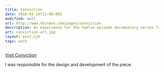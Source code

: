 ```yaml
---
title: Conviction
date: 2016-03-24T13:00:00Z
modified: null
url: http://www.nbcnews.com/pages/conviction
description: An experience for the twelve-episode documentary series from the producers of Dateline NBC.
art: conviction-art.jpg
layout: post.njk
tags: work
---
```


[Visit Conviction]({{url}})

I was responsible for the design and development of the piece.

